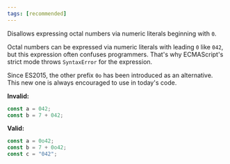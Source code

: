 ```yaml
---
tags: [recommended]
---
```


Disallows expressing octal numbers via numeric literals beginning with `0`.

Octal numbers can be expressed via numeric literals with leading `0` like `042`,
but this expression often confuses programmers. That's why ECMAScript's strict
mode throws `SyntaxError` for the expression.

Since ES2015, the other prefix `0o` has been introduced as an alternative. This
new one is always encouraged to use in today's code.

**Invalid:**

```typescript
const a = 042;
const b = 7 + 042;
```

**Valid:**

```typescript
const a = 0o42;
const b = 7 + 0o42;
const c = "042";
```
